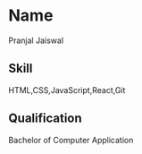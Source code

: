 # Name
Pranjal Jaiswal

## Skill
HTML,CSS,JavaScript,React,Git

## Qualification
Bachelor of Computer Application
